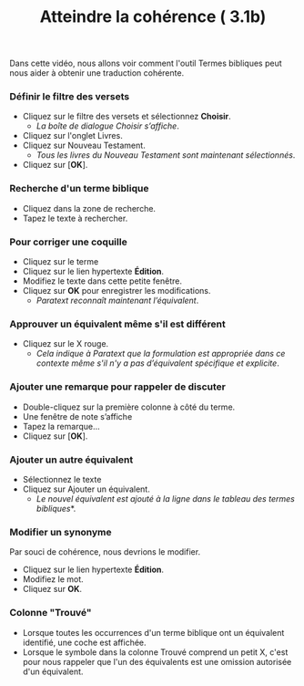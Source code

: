 ﻿---
title: Atteindre la cohérence ( 3.1b)
---
Dans cette vidéo, nous allons voir comment l'outil Termes bibliques peut nous aider à obtenir une traduction cohérente.

### Définir le filtre des versets

-  Cliquez sur le filtre des versets et sélectionnez **Choisir**.  
   -  *La boîte de dialogue Choisir s’affiche*.
-  Cliquez sur l'onglet Livres.
-  Cliquez sur Nouveau Testament.
   -  *Tous les livres du Nouveau Testament sont maintenant sélectionnés*.
-  Cliquez sur [**OK**].

### Recherche d'un terme biblique

-  Cliquez dans la zone de recherche.
-  Tapez le texte à rechercher.

### Pour corriger une coquille

-  Cliquez sur le terme
-  Cliquez sur le lien hypertexte **Édition**.
-  Modifiez le texte dans cette petite fenêtre.
-  Cliquez sur **OK** pour enregistrer les modifications.  
   -  *Paratext reconnaît maintenant l’équivalent*.

### Approuver un équivalent même s'il est différent

-  Cliquez sur le X rouge.  
   -  *Cela indique à Paratext que la formulation est appropriée dans ce contexte même s'il n'y a pas d’équivalent spécifique et explicite*.

### Ajouter une remarque pour rappeler de discuter

-  Double-cliquez sur la première colonne à côté du terme.
-  Une fenêtre de note s’affiche
-  Tapez la remarque…
-  Cliquez sur [**OK**].

### Ajouter un autre équivalent

-  Sélectionnez le texte
-  Cliquez sur Ajouter un équivalent.
   -  *Le nouvel équivalent est ajouté à la ligne dans le tableau des termes bibliques**.

### Modifier un synonyme

Par souci de cohérence, nous devrions le modifier.

-  Cliquez sur le lien hypertexte **Édition**.
-  Modifiez le mot.
-  Cliquez sur **OK**.

### Colonne "Trouvé"

-  Lorsque toutes les occurrences d'un terme biblique ont un équivalent identifié, une coche est affichée.
-  Lorsque le symbole dans la colonne Trouvé comprend un petit X, c'est pour nous rappeler que l'un des équivalents est une omission autorisée d'un équivalent.

